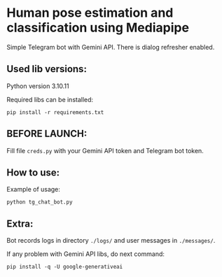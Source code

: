 # Human pose estimation and classification using Mediapipe

Simple Telegram bot with Gemini API. There is dialog refresher enabled.

## Used lib versions:

Python version 3.10.11

Required libs can be installed:

```
pip install -r requirements.txt
```

## BEFORE LAUNCH:

Fill file `creds.py` with your Gemini API token and Telegram bot token.


## How to use:

Example of usage:

```commandline
python tg_chat_bot.py
```

## Extra:

Bot records logs in directory `./logs/` and user messages in `./messages/`.

If any problem with Gemini API libs, do next command:

```commandline
pip install -q -U google-generativeai 
```

